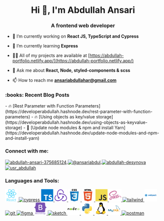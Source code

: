 <h1 align="center">Hi 👋, I'm Abdullah Ansari</h1>
<h3 align="center">A frontend web developer</h3>

- 🔭 I’m currently working on **React JS, TypeScript and Cypress**

- 🌱 I’m currently learning **Express**

- 👨‍💻 All of my projects are available at [https://abdullah-portfolio.netlify.app/](https://abdullah-portfolio.netlify.app/)

- 💬 Ask me about **React, Node, styled-components & scss**

- 📫 How to reach me **ansariabdullahar@gmail.com**

<h3 align="left">:books: Recent Blog Posts</h3>
<!-- BLOGPOSTS:START -->
 - 🔥 [Rest Parameter with Function Parameters](https://developerabdullah.hashnode.dev/rest-parameter-with-function-parameters)
 - 🔥 [Using objects as key/value storage](https://developerabdullah.hashnode.dev/using-objects-as-keyvalue-storage)
 - 🚀 [Update node modules &amp; npm and install Yarn](https://developerabdullah.hashnode.dev/update-node-modules-and-npm-and-install-yarn)<!-- BLOGPOSTS:END -->



<h3 align="left">Connect with me:</h3>
<p align="left">
	<a href="https://linkedin.com/in/abdullah-ansari-375685124" target="blank">
		<img align="center" src="https://raw.githubusercontent.com/rahuldkjain/github-profile-readme-generator/master/src/images/icons/Social/linked-in-alt.svg" alt="abdullah-ansari-375685124" height="30" width="40" />
	</a>
	<a href="https://hashnode.com/@ansariabdul" target="blank">
		<img align="center" src="https://raw.githubusercontent.com/rahuldkjain/github-profile-readme-generator/master/src/images/icons/Social/hashnode.svg" alt="@ansariabdul" height="30" width="40" />
	</a>
	<a href="https://codepen.io/abdullah-desynova" target="blank">
		<img align="center" src="https://raw.githubusercontent.com/rahuldkjain/github-profile-readme-generator/master/src/images/icons/Social/codepen.svg" alt="abdullah-desynova" height="30" width="40" />
	</a>
  <a href="https://twitter.com/usr_abdullah" target="blank">
		<img align="center" src="https://raw.githubusercontent.com/rahuldkjain/github-profile-readme-generator/master/src/images/icons/Social/twitter.svg" alt="usr_abdullah" height="30" width="40" />
	</a>
</p>


<h3 align="left">Languages and Tools:</h3>
<p align="left"> 
	<a href="https://reactjs.org/" target="_blank" rel="noreferrer"> 
		<img src="https://raw.githubusercontent.com/devicons/devicon/master/icons/react/react-original-wordmark.svg" alt="react" width="40" height="40"/> 
	</a>
	<a href="https://www.cypress.io" target="_blank" rel="noreferrer"> 
		<img src="https://raw.githubusercontent.com/simple-icons/simple-icons/6e46ec1fc23b60c8fd0d2f2ff46db82e16dbd75f/icons/cypress.svg" alt="cypress" width="40" height="40"/> 
	</a>
	<a href="https://www.typescriptlang.org/" target="_blank" rel="noreferrer"> 
		<img src="https://raw.githubusercontent.com/devicons/devicon/master/icons/typescript/typescript-original.svg" alt="typescript" width="40" height="40"/> 
	</a>
	<a href="https://redux.js.org" target="_blank" rel="noreferrer"> 
		<img src="https://raw.githubusercontent.com/devicons/devicon/master/icons/redux/redux-original.svg" alt="redux" width="40" height="40"/> 
	</a> 
	<a href="https://www.w3schools.com/css/" target="_blank" rel="noreferrer">
		<img src="https://raw.githubusercontent.com/devicons/devicon/master/icons/css3/css3-original-wordmark.svg" alt="css3" width="40" height="40"/> 
	</a>
	<a href="https://www.w3.org/html/" target="_blank" rel="noreferrer"> 
		<img src="https://raw.githubusercontent.com/devicons/devicon/master/icons/html5/html5-original-wordmark.svg" alt="html5" width="40" height="40"/> 
	</a>
	<a href="https://developer.mozilla.org/en-US/docs/Web/JavaScript" target="_blank" rel="noreferrer"> 
		<img src="https://raw.githubusercontent.com/devicons/devicon/master/icons/javascript/javascript-original.svg" alt="javascript" width="40" height="40"/> 
	</a> 
	<a href="https://sass-lang.com" target="_blank" rel="noreferrer"> 
		<img src="https://raw.githubusercontent.com/devicons/devicon/master/icons/sass/sass-original.svg" alt="sass" width="40" height="40"/> 
	</a>
	<a href="https://tailwindcss.com/" target="_blank" rel="noreferrer"> 
		<img src="https://www.vectorlogo.zone/logos/tailwindcss/tailwindcss-icon.svg" alt="tailwind" width="40" height="40"/> 
	</a> 
	<a href="https://webpack.js.org" target="_blank" rel="noreferrer"> 
		<img src="https://raw.githubusercontent.com/devicons/devicon/d00d0969292a6569d45b06d3f350f463a0107b0d/icons/webpack/webpack-original-wordmark.svg" alt="webpack" width="40" height="40"/> 
	</a>
	<a href="https://git-scm.com/" target="_blank" rel="noreferrer"> 
		<img src="https://www.vectorlogo.zone/logos/git-scm/git-scm-icon.svg" alt="git" width="40" height="40"/>
	</a>
	<a href="https://www.figma.com/" target="_blank" rel="noreferrer">
		 <img src="https://www.vectorlogo.zone/logos/figma/figma-icon.svg" alt="figma" width="40" height="40"/> 
	</a>
	<a href="https://getbootstrap.com" target="_blank" rel="noreferrer">
		<img src="https://raw.githubusercontent.com/devicons/devicon/master/icons/bootstrap/bootstrap-plain-wordmark.svg" alt="bootstrap" width="40" height="40"/>
	</a>
	<a href="https://www.sketch.com/" target="_blank" rel="noreferrer"> 
		<img src="https://www.vectorlogo.zone/logos/sketchapp/sketchapp-icon.svg" alt="sketch" width="40" height="40"/> 
	</a>
	<a href="https://nodejs.org" target="_blank" rel="noreferrer"> 
		<img src="https://raw.githubusercontent.com/devicons/devicon/master/icons/nodejs/nodejs-original-wordmark.svg" alt="nodejs" width="40" height="40"/> 
	</a>
	<a href="https://www.python.org" target="_blank" rel="noreferrer"> 
		<img src="https://raw.githubusercontent.com/devicons/devicon/master/icons/python/python-original.svg" alt="python" width="40" height="40"/> 
	</a>
	<a href="https://www.linux.org/" target="_blank" rel="noreferrer"> 
		<img src="https://raw.githubusercontent.com/devicons/devicon/master/icons/linux/linux-original.svg" alt="linux" width="40" height="40"/> 
	</a> 
	<a href="https://www.mysql.com/" target="_blank" rel="noreferrer"> 
		<img src="https://raw.githubusercontent.com/devicons/devicon/master/icons/mysql/mysql-original-wordmark.svg" alt="mysql" width="40" height="40"/> 
	</a> 
	<a href="https://postman.com" target="_blank" rel="noreferrer"> 
		<img src="https://www.vectorlogo.zone/logos/getpostman/getpostman-icon.svg" alt="postman" width="40" height="40"/> 
	</a>
</p>

<!--- Generated using https://rahuldkjain.github.io/gh-profile-readme-generator/ -->
